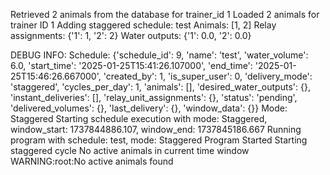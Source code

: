 Retrieved 2 animals from the database for trainer_id 1
Loaded 2 animals for trainer ID 1
Adding staggered schedule: test
Animals: [1, 2]
Relay assignments: {'1': 1, '2': 2}
Water outputs: {'1': 0.0, '2': 0.0}

DEBUG INFO:
Schedule: {'schedule_id': 9, 'name': 'test', 'water_volume': 6.0, 'start_time': '2025-01-25T15:41:26.107000', 'end_time': '2025-01-25T15:46:26.667000', 'created_by': 1, 'is_super_user': 0, 'delivery_mode': 'staggered', 'cycles_per_day': 1, 'animals': [], 'desired_water_outputs': {}, 'instant_deliveries': [], 'relay_unit_assignments': {}, 'status': 'pending', 'delivered_volumes': {}, 'last_delivery': {}, 'window_data': {}}
Mode: Staggered
Starting schedule execution with mode: Staggered, window_start: 1737844886.107, window_end: 1737845186.667
Running program with schedule: test, mode: Staggered
Program Started
Starting staggered cycle
No active animals in current time window
WARNING:root:No active animals found
